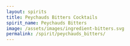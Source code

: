 ```yaml
---
layout: spirits
title: Peychauds Bitters Cocktails
spirit_name: Peychauds Bitters
image: /assets/images/ingredient-bitters.svg
permalink: /spirit/peychauds_bitters/
---
```

